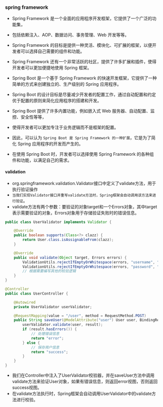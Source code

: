 ### spring framework
* Spring Framework 是一个全面的应用程序开发框架，它提供了一个广泛的功能集，
* 包括依赖注入、AOP、数据访问、事务管理、Web 开发等等。
* Spring Framework 的目标是提供一种灵活、模块化、可扩展的框架，以便开发者可以选择自己需要的组件和功能。
* Spring Framework 还有一个非常活跃的社区，提供了许多扩展和插件，使得开发者可以更加便捷地使用 Spring 框架。



* Spring Boot 是一个基于 Spring Framework 的快速开发框架，它提供了一种简单的方式来创建独立的、生产级别的 Spring 应用程序。
* Spring Boot 的设计目标是尽量减少开发者的配置工作，通过自动配置和约定优于配置的原则来简化应用程序的搭建和开发。
* Spring Boot 提供了许多内置功能，例如嵌入式 Web 服务器、自动配置、监控、安全性等等，
* 使得开发者可以更加专注于业务逻辑而不是框架的配置。

* 因此，可以认为 `Spring Boot 是 Spring Framework 的一种扩展`，它是为了简化 Spring 应用程序的开发而产生的。
* 在使用 Spring Boot 时，开发者可以选择使用 Spring Framework 的各种组件和功能，以满足自己的需求。

#### validation
* org.springframework.validation.Validator接口中定义了validate方法，用于执行验证操作
* `当我们实现Validator接口并重写validate方法时，Spring框架会自动调用该方法来进行验证`。
* validate方法有两个参数：要验证的对象target和一个Errors对象，其中target表示需要验证的对象，Errors对象用于存储验证失败时的错误信息。
```java
public class UserValidator implements Validator {

    @Override
    public boolean supports(Class<?> clazz) {
        return User.class.isAssignableFrom(clazz);
    }

    @Override
    public void validate(Object target, Errors errors) {
        ValidationUtils.rejectIfEmptyOrWhitespace(errors, "username", "username.required", "Username is required.");
        ValidationUtils.rejectIfEmptyOrWhitespace(errors, "password", "password.required", "Password is required.");
        // 根据需要编写其他的校验逻辑
    }
}
```
```java
@Controller
public class UserController {

    @Autowired
    private UserValidator userValidator;

    @RequestMapping(value = "/user", method = RequestMethod.POST)
    public String saveUser(@ModelAttribute("user") User user, BindingResult result) {
        userValidator.validate(user, result);
        if (result.hasErrors()) {
            // 处理错误信息
            return "error";
        } else {
            // 保存用户信息
            return "success";
        }
    }
}
```
* 我们在Controller中注入了UserValidator校验器，并在saveUser方法中调用validate方法来验证User对象，如果有错误信息，则返回error视图，否则返回success视图。
* 在validate方法执行时，Spring框架会自动调用UserValidator中的validate方法进行校验。









